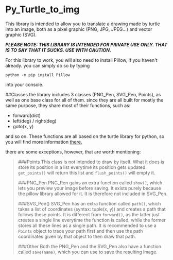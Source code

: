 # Py_Turtle_to_img
This library is intended to allow you to translate a drawing made by turtle into an image, 
both as a pixel graphic (PNG, JPG, JPEG...) and vector graphic (SVG).

***PLEASE NOTE: THIS LIBRARY IS INTENDED FOR PRIVATE USE ONLY. THAT IS TO SAY THAT IT SUCKS. USE WITH CAUTION.***

For this library to work, you will also need to install Pillow, if you haven't already. you can simply do
so by typing
```
python -m pip install Pillow
```
into your console.


##Classes
the library includes 3 classes (PNG_Pen, SVG_Pen, Points), as well as one base class for all of them.
since they are all built for mostly the same purpose, they share most of their functions, such as:
- forward(dist)
- left(deg) / right(deg)
- goto(x, y)

and so on. These functions are all based on the turtle library for python, so you will find more
information [there.](https://docs.python.org/3/library/turtle.html)

there are some exceptions, however, that are worth mentioning:


>###Points
> This class is not intended to draw by itself. What it does is store its position in a list everytime its position
> gets updated. `get_points()` will return this list and `flush_points()` will empty it.
>
>###PNG_Pen
> PNG_Pen gains an extra function called `show()`, which lets you preview your image before saving. 
> It exists purely because the pillow library allowed for it. It is therefore not included in SVG_Pen.
>
> ###SVG_Pen()
> SVG_Pen has an extra function called `path()`, which takes a list of coordinates (syntax: tuple(x, y)) and 
> creates a path that follows these points. It is different from `forward()`, as the latter just creates a single line
> everytime the function is called, while the former stores all these lines as a single path. It is recommended to 
> use a `Points` object to trace your path first and then use the path coordinates given by that object to then draw
> that path.
> 
> 
>###Other
> Both the PNG_Pen and the SVG_Pen also have a function called `save(name)`, which you can use to save the resulting image.